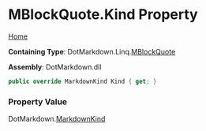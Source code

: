 # MBlockQuote\.Kind Property

[Home](../../../../README.md)

**Containing Type**: DotMarkdown\.Linq\.[MBlockQuote](../README.md)

**Assembly**: DotMarkdown\.dll

```csharp
public override MarkdownKind Kind { get; }
```

### Property Value

DotMarkdown\.[MarkdownKind](../../../MarkdownKind/README.md)

